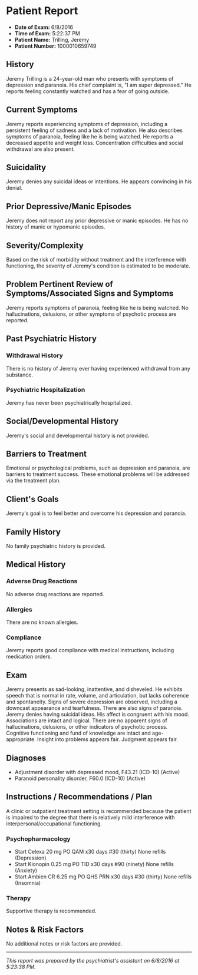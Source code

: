 # Patient Report

- **Date of Exam:** 6/8/2016
- **Time of Exam:** 5:22:37 PM
- **Patient Name:** Trilling, Jeremy
- **Patient Number:** 1000010659749

## History

Jeremy Trilling is a 24-year-old man who presents with symptoms of depression and paranoia. His chief complaint is, "I am super depressed." He reports feeling constantly watched and has a fear of going outside.

## Current Symptoms

Jeremy reports experiencing symptoms of depression, including a persistent feeling of sadness and a lack of motivation. He also describes symptoms of paranoia, feeling like he is being watched. He reports a decreased appetite and weight loss. Concentration difficulties and social withdrawal are also present.

## Suicidality

Jeremy denies any suicidal ideas or intentions. He appears convincing in his denial.

## Prior Depressive/Manic Episodes

Jeremy does not report any prior depressive or manic episodes. He has no history of manic or hypomanic episodes.

## Severity/Complexity

Based on the risk of morbidity without treatment and the interference with functioning, the severity of Jeremy's condition is estimated to be moderate.

## Problem Pertinent Review of Symptoms/Associated Signs and Symptoms

Jeremy reports symptoms of paranoia, feeling like he is being watched. No hallucinations, delusions, or other symptoms of psychotic process are reported.

## Past Psychiatric History

### Withdrawal History

There is no history of Jeremy ever having experienced withdrawal from any substance.

### Psychiatric Hospitalization

Jeremy has never been psychiatrically hospitalized.

## Social/Developmental History

Jeremy's social and developmental history is not provided.

## Barriers to Treatment

Emotional or psychological problems, such as depression and paranoia, are barriers to treatment success. These emotional problems will be addressed via the treatment plan.

## Client's Goals

Jeremy's goal is to feel better and overcome his depression and paranoia.

## Family History

No family psychiatric history is provided.

## Medical History

### Adverse Drug Reactions

No adverse drug reactions are reported.

### Allergies

There are no known allergies.

### Compliance

Jeremy reports good compliance with medical instructions, including medication orders.

## Exam

Jeremy presents as sad-looking, inattentive, and disheveled. He exhibits speech that is normal in rate, volume, and articulation, but lacks coherence and spontaneity. Signs of severe depression are observed, including a downcast appearance and tearfulness. There are also signs of paranoia. Jeremy denies having suicidal ideas. His affect is congruent with his mood. Associations are intact and logical. There are no apparent signs of hallucinations, delusions, or other indicators of psychotic process. Cognitive functioning and fund of knowledge are intact and age-appropriate. Insight into problems appears fair. Judgment appears fair.

## Diagnoses

- Adjustment disorder with depressed mood, F43.21 (ICD-10) (Active)
- Paranoid personality disorder, F60.0 (ICD-10) (Active)

## Instructions / Recommendations / Plan

A clinic or outpatient treatment setting is recommended because the patient is impaired to the degree that there is relatively mild interference with interpersonal/occupational functioning.

### Psychopharmacology

- Start Celexa 20 mg PO QAM x30 days #30 (thirty) None refills (Depression)
- Start Klonopin 0.25 mg PO TID x30 days #90 (ninety) None refills (Anxiety)
- Start Ambien CR 6.25 mg PO QHS PRN x30 days #30 (thirty) None refills (Insomnia)

### Therapy

Supportive therapy is recommended.

## Notes & Risk Factors

No additional notes or risk factors are provided.

---

*This report was prepared by the psychiatrist's assistant on 6/8/2016 at 5:23:38 PM.*